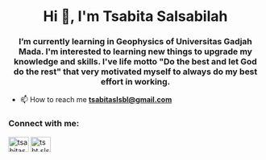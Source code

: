<h1 align="center">Hi 👋, I'm Tsabita Salsabilah</h1>
<h3 align="center">I’m currently learning in Geophysics of Universitas Gadjah Mada. I'm interested to learning new things to upgrade my knowledge and skills. I've life motto "Do the best and let God do the rest" that very motivated myself to always do my best effort in working.</h3>

- 📫 How to reach me **tsabitaslsbl@gmail.com**

<h3 align="left">Connect with me:</h3>
<p align="left">
<a href="https://linkedin.com/in/tsabitasalsabilah" target="blank"><img align="center" src="https://raw.githubusercontent.com/rahuldkjain/github-profile-readme-generator/master/src/images/icons/Social/linked-in-alt.svg" alt="tsabitasalsabilah" height="30" width="40" /></a>
<a href="https://instagram.com/tsbt.slsbl" target="blank"><img align="center" src="https://raw.githubusercontent.com/rahuldkjain/github-profile-readme-generator/master/src/images/icons/Social/instagram.svg" alt="tsbt.slsbl" height="30" width="40" /></a>
</p>

